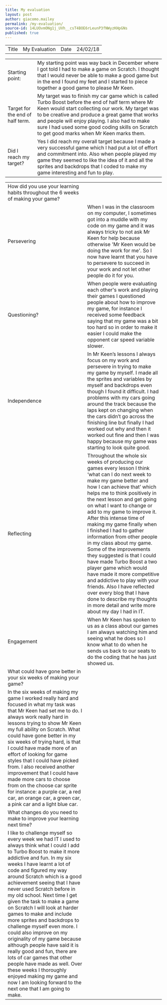 ```yaml
---
title: My evaluation
layout: post
author: giacomo.mailey
permalink: /my-evaluation/
source-id: 14LUOvmONg1j_UVh__csT4BOE6rLeunP3fNWyzKHpGNs
published: true
---
```

<table>
  <tr>
    <td>Title</td>
    <td>My Evaluation</td>
    <td>Date</td>
    <td>24/02/18</td>
  </tr>
</table>


<table>
  <tr>
    <td>Starting point:</td>
    <td>My starting point was way back in December where I got told I had to make a game on Scratch. I thought that I would never be able to make a good game but in the end I found my feet and I started to piece together a good game to please Mr Keen.</td>
  </tr>
  <tr>
    <td>Target for the end of half term.</td>
    <td>My target was to finish my car game which is called Turbo Boost  before the end of half term where Mr Keen would start collecting our work. My target was to be creative and produce a great game that works and people will enjoy playing. I also had to make sure I had used some good coding skills on Scratch to get good marks when Mr Keen marks them.</td>
  </tr>
  <tr>
    <td>Did I reach my target? </td>
    <td>Yes I did reach my overall target because I made a very successful game which I had put a lot of effort and commitment into. Also when people played my game they seemed to like the idea of it and all the sprites and backdrops that I coded to make my game interesting and fun to play.</td>
  </tr>
</table>


<table>
  <tr>
    <td>How did you use your learning habits throughout the 6 weeks of making your game? </td>
    <td></td>
  </tr>
  <tr>
    <td>Persevering</td>
    <td>When I was in the classroom on my computer, I sometimes got into a muddle with my code on my game and it was always tricky to not ask Mr Keen for help because otherwise 'Mr Keen would be doing the work for me'. So I now have learnt that you have to persevere to succeed in your work and not let other people do it for you. </td>
  </tr>
  <tr>
    <td>Questioning?</td>
    <td> When people were evaluating each other's work and playing their games     
 I questioned people about how to improve my game, for instance I         
 received some feedback saying that my game was a bit too hard so in 
 order to make it easier I could make the opponent car speed variable 
 slower.</td>
  </tr>
  <tr>
    <td>Independence</td>
    <td>In Mr Keen’s lessons I always focus on my work and persevere in trying to make my game by myself. I made all the sprites and variables by myself and backdrops even though I found it difficult. I had problems with my cars going around the track because the laps kept on changing when the cars didn’t go across the finishing line but finally I had worked out why and then it worked out fine and then I was happy because my game was starting to look quite good.</td>
  </tr>
  <tr>
    <td>Reflecting</td>
    <td>Throughout the whole six weeks of producing our games every lesson I think ‘what can I do next week to make my game better and how I can achieve that’ which helps me to think positively in the next lesson and get going on what I want to change or add to my game to improve it. After this intense time of making my game finally when I finished I had to gather information from other people in my class about my game. Some of the improvements they suggested is that I could have made Turbo Boost a two player game which would have made it more competitive and addictive to play with your friends. Also I have reflected over every blog that I have done to describe my thoughts in more detail and write more about my day I had in IT.</td>
  </tr>
  <tr>
    <td>Engagement</td>
    <td>When Mr Keen has spoken to us as a class about our games I am always watching him and seeing what he does so I know what to do when he sends us back to our seats to do the coding that he has just showed us.</td>
  </tr>
  <tr>
    <td>What could have gone better in your six weeks of making your game?</td>
    <td></td>
  </tr>
  <tr>
    <td>In the six weeks of making my game I worked really hard and focused in what my task was that Mr Keen had set me to do. I always work really hard in lessons trying to show Mr Keen my full ability on Scratch. What could have gone better in my six weeks of trying hard, is that I could have made more of an effort of looking for game styles that I could have picked from. I also received another improvement that I could have made more cars to choose from on the choose car sprite for instance: a purple car, a red car, an orange car, a green car, a pink car and a light blue car.</td>
    <td></td>
  </tr>
  <tr>
    <td>What changes do you need to make to improve your learning next time?</td>
    <td></td>
  </tr>
  <tr>
    <td>I like to challenge myself so every week we had  IT I used to always think what I could I add to Turbo Boost to make it more addictive and fun. In my six weeks I have learnt a lot of code and figured my way around Scratch which is a good achievement seeing that I have never used Scratch before in my old school. Next time I get given the task to make a game on Scratch I will look at harder games to make and include more sprites and backdrops to challenge myself even more. I could also improve on my originality of my game because although people have said it is really good and fun, there are lots of car games that other people have made as well. Over these weeks I thoroughly enjoyed making my game and now I am looking forward to the next one that I am going to make. </td>
    <td></td>
  </tr>
</table>


